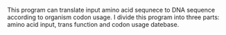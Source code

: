 This program can translate input amino acid sequnece to DNA sequence according to organism codon usage. I divide this program into three parts: amino acid input, trans function and codon usage datebase. 
